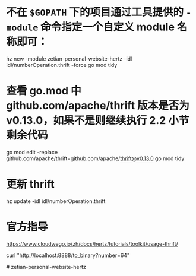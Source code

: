 # 不在 `$GOPATH` 下的项目通过工具提供的 `-module` 命令指定一个自定义 module 名称即可：
hz new -module zetian-personal-website-hertz -idl idl/numberOperation.thrift -force
go mod tidy
# 查看 go.mod 中 github.com/apache/thrift 版本是否为 v0.13.0，如果不是则继续执行 2.2 小节剩余代码
go mod edit -replace github.com/apache/thrift=github.com/apache/thrift@v0.13.0
go mod tidy



# 更新 thrift
hz update -idl idl/numberOperation.thrift

# 官方指导
https://www.cloudwego.io/zh/docs/hertz/tutorials/toolkit/usage-thrift/


curl "http://localhost:8888/to_binary?number=64"

#   z e t i a n - p e r s o n a l - w e b s i t e - h e r t z  
 